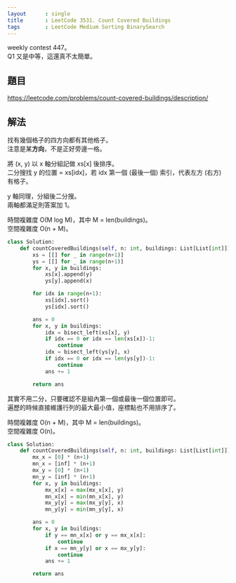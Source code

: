 ```yaml
---
layout      : single
title       : LeetCode 3531. Count Covered Buildings
tags        : LeetCode Medium Sorting BinarySearch
---
```

weekly contest 447。  
Q1 又是中等，這還真不太簡單。  

## 題目

<https://leetcode.com/problems/count-covered-buildings/description/>

## 解法

找有幾個格子的四方向都有其他格子。  
注意是某**方向**，不是正好旁邊一格。  

將 (x, y) 以 x 軸分組記做 xs[x] 後排序。  
二分搜找 y 的位置 = xs[idx]，若 idx 第一個 (最後一個) 索引，代表左方 (右方) 有格子。  

y 軸同理，分組後二分搜。  
兩軸都滿足則答案加 1。  

時間複雜度 O(M log M)，其中 M = len(buildings)。  
空間複雜度 O(n + M)。  

```python
class Solution:
    def countCoveredBuildings(self, n: int, buildings: List[List[int]]) -> int:
        xs = [[] for _ in range(n+1)]
        ys = [[] for _ in range(n+1)]
        for x, y in buildings:
            xs[x].append(y)
            ys[y].append(x)

        for idx in range(n+1):
            xs[idx].sort()
            ys[idx].sort()

        ans = 0
        for x, y in buildings:
            idx = bisect_left(xs[x], y)
            if idx == 0 or idx == len(xs[x])-1:
                continue
            idx = bisect_left(ys[y], x)
            if idx == 0 or idx == len(ys[y])-1:
                continue
            ans += 1

        return ans
```

其實不用二分，只要確認不是組內第一個或最後一個位置即可。  
遍歷的時候直接維護行列的最大最小值，座標點也不用排序了。  

時間複雜度 O(n + M)，其中 M = len(buildings)。  
空間複雜度 O(n)。  

```python
class Solution:
    def countCoveredBuildings(self, n: int, buildings: List[List[int]]) -> int:
        mx_x = [0] * (n+1)
        mn_x = [inf] * (n+1)
        mx_y = [0] * (n+1)
        mn_y = [inf] * (n+1)
        for x, y in buildings:
            mx_x[x] = max(mx_x[x], y)
            mn_x[x] = min(mn_x[x], y)
            mx_y[y] = max(mx_y[y], x)
            mn_y[y] = min(mn_y[y], x)

        ans = 0
        for x, y in buildings:
            if y == mn_x[x] or y == mx_x[x]:
                continue
            if x == mn_y[y] or x == mx_y[y]:
                continue
            ans += 1

        return ans
```
